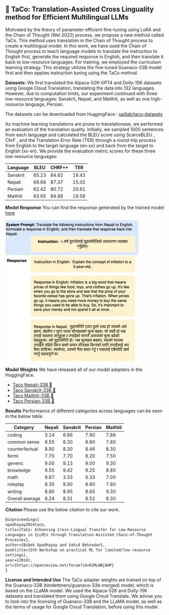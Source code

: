 ## 🌮 TaCo: Translation-Assisted Cross Linguality method for Efficient Multilingual LLMs

Motivated by the theory of parameter-efficient fine-tuning using LoRA and the Chain of Thought (Wei 2022) process, we propose a new method called TaCo. This method uses translation in the Chain of Thought process to create a multilingual model. In this work, we have used the Chain of Thought process to teach language models to translate the instruction to English first, generate the required response in English, and then translate it back to low-resource languages. For training, we employed the curriculum learning strategy. This strategy utilizes the fine-tuned Guanaco-33B model first and then applies instruction tuning using the TaCo method.

**Datasets:** 
We first translated the Alpaca-52K-GPT4 and Dolly-15K datasets using Google Cloud Translation, translating the data into  132 languages. However, due to computation limits, our experiment continued with three low-resource languages: Sanskrit, Nepali, and Maithili, as well as one high-resource language, Persian.

The datasets can be downloaded from HuggingFace : [saillab/taco-datasets ](https://huggingface.co/datasets/saillab/taco-datasets)

 As machine learning translations are prone to translationese, we performed an evaluation of the translation quality. Initially, we sampled 1000 sentences from each language and calculated the BLEU score using ScarceBLEU , ChrF  , and the Translation Error Rate (TER)  through a round-trip process from English to the target language (en-xx) and back from the target to English (xx-en). We provide the evaluation metric scores for these three low-resource languages:

| Language | BLEU | CHRF++ | TER |
| --- | --- | --- | --- |
| Sanskrit | 65.23 | 84.62 | 19.43 |
| Nepali | 69.68 | 87.37 | 15.02 |
| Persian | 62.42 | 80.72 | 20.61 |
| Maithili | 63.65 | 84.88 | 19.58 |

**Model Response**
You can find the response generated by the trained model [here](https://github.com/UNHSAILLab/TaCo/tree/main/model_generated_response)

![TaCo Model Response Example](./images/model_response_example.png)

**Model Weights**
We have released all of our model adapters in the HuggingFace. 
* [Taco Nepali-33B 🌮](https://huggingface.co/saillab/taco-nepali-33b)
* [Taco Sanskrit-33B 🌮](https://huggingface.co/saillab/taco-sanskrit-33b)
* [Taco Maithili-33B 🌮](https://huggingface.co/saillab/taco-maithili-33b)
* [Taco Persian-33B 🌮](https://huggingface.co/saillab/taco-persian-33b)

**Results**
Performance of different categories across languages can be seen in the below table. 

| Category | Nepali | Sanskrit | Persian | Maithili |
| --- | --- | --- | --- | --- |
| coding | 3.14 | 6.86 | 7.90 | 7.86 |
| common sense | 8.55 | 8.30 | 8.60 | 7.80 |
| counterfactual | 8.90 | 8.30 | 8.46 | 8.30 |
| fermi | 7.70 | 7.70 | 8.20 | 7.50 |
| generic | 9.00 | 9.13 | 9.00 | 9.30 |
| knowledge | 9.55 | 9.42 | 9.25 | 8.80 |
| math | 9.67 | 3.33 | 6.33 | 7.00 |
| roleplay | 8.35 | 8.90 | 8.60 | 7.80 |
| writing | 8.80 | 8.95 | 8.65 | 9.30 |
| Overall average | 8.24 | 8.31 | 8.52 | 8.30 |

**Citation**
Please use the below citation to cite our work.
```
@inproceedings{
upadhayay2024taco,
title={TaCo: Enhancing Cross-Lingual Transfer for Low-Resource Languages in {LLM}s through Translation-Assisted Chain-of-Thought Processes},
author={Bibek Upadhayay and Vahid Behzadan},
booktitle={5th Workshop on practical ML for limited/low resource settings},
year={2024},
url={https://openreview.net/forum?id=02MLWBj8HP}
}
```
**License and Intended Use**
The TaCo adapter weights are trained on top of the Guanaco-33B (timdettmers/guanaco-33b-merged) model, which is based on the LLaMA model. We used the Alpaca-52K and Dolly-15K datasets and translated them using Google Cloud Translate. We advise you to look into the licensing of Guanaco-33B and the LLaMA model, as well as the terms of usage for Google Cloud Translation, before using this model.
